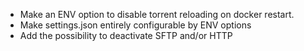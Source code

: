 * Make an ENV option to disable torrent reloading on docker restart.
* Make settings.json entirely configurable by ENV options
* Add the possibility to deactivate SFTP and/or HTTP
